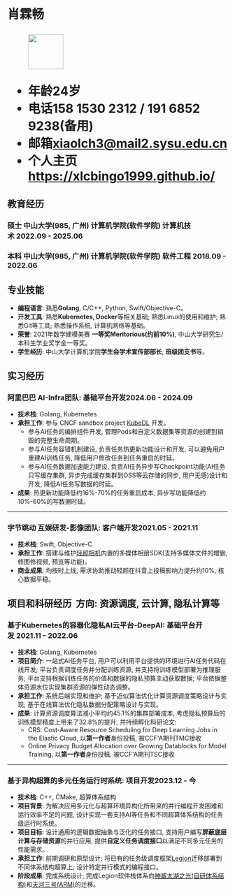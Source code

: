 <h1>
  <span>肖霖畅</span>
  <span>
  </span>
  <ul>
    <img src="https://s11.ax1x.com/2023/12/26/pibEFGF.jpg" height="80">
  </ul>
  <ul>
    <li><span>年龄</span>24岁</li>
    <li><span>电话</span>158 1530 2312 / 191 6852 9238(备用)</li>
    <li><span>邮箱</span><a href="mailto:xiaolch3@mail2.sysu.edu.cn">xiaolch3@mail2.sysu.edu.cn</a></li>
    <li><span>个人主页</span><a href="https://xlcbingo1999.github.io/">https://xlcbingo1999.github.io/</a></li>
  </ul>
  
</h1>

## 教育经历
### 硕士 中山大学(985, 广州) 计算机学院(软件学院) 计算机技术<span class="role">&nbsp;</span><span class="right">2022.09 - 2025.06</span>
### 本科 中山大学(985, 广州) 计算机学院(软件学院) 软件工程<span class="role">&nbsp;</span><span class="right">2018.09 - 2022.06</span>


## 专业技能

- **编程语言**: 熟悉**Golang**, C/C++, Python, Swift/Objective-C。
- **开发工具**: 熟悉**Kubernetes, Docker**等相关基础; 熟悉Linux的使用和维护; 熟悉Git等工具; 熟悉操作系统, 计算机网络等基础。
- **荣誉**: 2021年数学建模美赛 **一等奖Meritorious(约前10\%)**, 中山大学研究生/本科生学业奖学金一等奖。
- **学生经历**: 中山大学计算机学院**学生会学术宣传部部长**, **班级团支书**等。
<!-- - **外语能力**: CET-6, 阅读英文文档无障碍, 熟练撰写英文论文 -->

## 实习经历

### 阿里巴巴 AI-Infra团队<span class="role">:&nbsp;基础平台开发</span><span class="right">2024.06 - 2024.09 </span>

- **技术栈**: Golang, Kubernetes
- **承担工作**: 参与 CNCF sandbox project <a href="https://github.com/kubedl-io/kubedl">KubeDL</a> 开发。 
  - 参与AI任务的编排组件开发, 管理Pods和自定义数据集等资源的创建到销毁的完整生命周期。
  - 参与AI任务容错机制建设, 负责任务热更新功能设计和开发, 可以避免用户重建AI训练任务, 降低用户修改任务到任务重启的时延。
  - 参与AI任务数据加速能力建设, 负责AI任务异步写Checkpoint功能(AI任务只写缓存集群, 异步完成缓存集群到OSS等云存储的同步, 用户无感)设计和开发, 降低AI任务写数据的时延。
- **成果**: 热更新功能降低约16\%-70\%的任务重启成本, 异步写功能降低约10\%-60\%的写数据时延。

---

### 字节跳动 互娱研发-影像团队<span class="role">:&nbsp;客户端开发</span><span class="right">2021.05 - 2021.11</span><br>

- **技术栈**: Swift, Objective-C
- **承担工作**: 搭建与维护<a href="https://m.ulikecam.com/">轻颜相机</a>内置的多媒体相册SDK(支持多媒体文件的增删, 修图修视频, 预览等功能)。
- **商业成果**: 均按时上线, 需求协助推动轻颜在抖音上投稿影响力提升约10\%, 核心数据平稳。

## 项目和科研经历<span class="role">&nbsp; 方向: 资源调度, 云计算, 隐私计算等&nbsp;</span>

### 基于Kubernetes的容器化隐私AI云平台-DeepAI<span class="role">:&nbsp;基础平台开发&nbsp;</span><span class="right">2021.11 - 2022.06 </span>

- **技术栈**: Golang, Kubernetes
- **项目简介**: 一站式AI任务平台, 用户可以利用平台提供的环境进行AI任务代码在线开发; 平台负责调度任务并分配训练资源, 并支持将训练模型部署为推理服务; 平台支持根据训练任务的价值和数据的隐私预算主动获取数据; 平台依据整体资源水位实现集群资源的弹性动态调整。
- **承担工作**: 系统后端实现和维护; 基于近似算法优化计算资源调度策略设计与实现; 基于在线算法优化隐私数据分配策略设计与实现。
- **成果**: 计算资源调度算法减小平均约45.1\%的集群部署成本, 考虑隐私预算后的训练模型精度上带来了32.8\%的提升, 并持续孵化科研论文:
  - CRS: Cost-Aware Resource Scheduling for Deep Learning Jobs in the Elastic Cloud, 以**第一作者**身份投稿, 被CCF'A期刊TMC接收
  - Online Privacy Budget Allocation over Growing Datablocks for Model Training, 以**第一作者**身份投稿, 被CCF'A期刊TSC接收

---

### 基于异构超算的多元任务运行时系统<span class="role">:&nbsp;项目开发</span><span class="right">2023.12 - 今</span>

- **技术栈**: C++, CMake, 超算体系结构
- **项目背景**: 为解决应用多元化与超算环境异构化所带来的并行编程开发困难和运行效率不足的问题, 设计实现一套支持AI等任务和不同超算体系结构的任务级运行时系统。
- **项目目标**: 设计通用的逻辑数据抽象与泛化的任务接口, 支持用户编写**屏蔽底层计算与存储资源**的并行应用, 提供**自定义任务调度接口**以满足不同多元任务的性能需求。
- **承担工作**: 前期调研和原型设计; 将已有的任务级调度框架<a href="https://xlcbingo1999.github.io/assets/pdf/Legion_Stack_Intro.pdf">Legion</a>迁移部署到不同体系结构超算上; 设计特定并行模式的编程接口。
- **阶段成果**: 完成系统设计; 完成Legion软件栈体系向<a href="https://www.nsccwx.cn/">神威太湖之光(自研体系结构)</a>和<a href="https://www.nscc-tj.cn/">天河三号(ARM)</a>的迁移。
